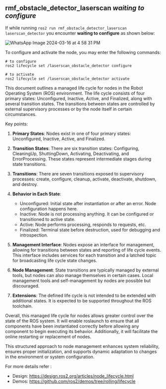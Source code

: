 ## rmf_obstacle_detector_laserscan _waiting to configure_

If while running ``` ros2 run rmf_obstacle_detector_laserscan laserscan_detector ``` you encounter **waiting to configure** as shown below:

![WhatsApp Image 2024-03-16 at 4 58 31 PM](https://github.com/Avisheet/rmf_obstacle_detectors/assets/59338120/5621b525-e7d0-4df8-b0db-59ed5a923e10)

To configure and activate the node, you may enter the following commands:

```
# to configure
ros2 lifecycle set /laserscan_obstacle_detector configure
```
```
# to activate
ros2 lifecycle set /laserscan_obstacle_detector activate
```

This document outlines a managed life cycle for nodes in the Robot Operating System (ROS) environment. The life cycle consists of four primary states: Unconfigured, Inactive, Active, and Finalized, along with several transition states. The transitions between states are controlled by external supervisory processes or by the node itself in certain circumstances.

Key points:

1. **Primary States**: Nodes exist in one of four primary states: Unconfigured, Inactive, Active, and Finalized.
   
2. **Transition States**: There are six transition states: Configuring, CleaningUp, ShuttingDown, Activating, Deactivating, and ErrorProcessing. These states represent intermediate stages during state transitions.

3. **Transitions**: There are seven transitions exposed to supervisory processes: create, configure, cleanup, activate, deactivate, shutdown, and destroy.

4. **Behavior in Each State**:
   - Unconfigured: Initial state after instantiation or after an error. Node configuration happens here.
   - Inactive: Node is not processing anything. It can be configured or transitioned to active state.
   - Active: Node performs processing, responds to requests, etc.
   - Finalized: Terminal state before destruction, used for debugging and introspection.

5. **Management Interface**: Nodes expose an interface for management, allowing for transitions between states and reporting of life cycle events. This interface includes services for each transition and a latched topic for broadcasting life cycle state changes.

6. **Node Management**: State transitions are typically managed by external tools, but nodes can also manage themselves in certain cases. Local management tools and self-management by nodes are possible but discouraged.

7. **Extensions**: The defined life cycle is not intended to be extended with additional states. It is expected to be supported throughout the ROS toolchain.

Overall, this managed life cycle for nodes allows greater control over the state of the ROS system. It will enable roslaunch to ensure that all components have been instantiated correctly before allowing any component to begin executing its behavior. Additionally, it will facilitate the online restarting or replacement of nodes.

This structured approach to node management enhances system reliability, ensures proper initialization, and supports dynamic adaptation to changes in the environment or system configuration.

For more details refer :
- Design: https://design.ros2.org/articles/node_lifecycle.html
- Demos: https://github.com/ros2/demos/tree/rolling/lifecycle






